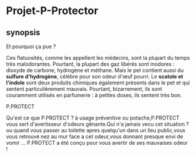 # Projet-P-Protector

## synopsis

Et pourquoi ça pue ?

Ces flatuosités, comme les appellent les médecins, sont la plupart du temps très malodorantes. Pourtant, la plupart des gaz libérés sont inodores : dioxyde de carbone, hydrogène et méthane. Mais le pet contient aussi du __sulfure d'hydrogène__, célèbre pour son odeur d'œuf pourri. Le __scatole et l'indole__ sont deux produits chimiques également présents dans le pet et qui sentent particulièrement mauvais. Pourtant, bizarrement, ils sont couramment utilisés en parfumerie : à petites doses, ils sentent très bon. 

P.PROTECT

Qu'est ce que P.PROTECT ? à usage préventive ou potache,P.PROTECT vous sert d'avertisseur d'odeurs gênante.Qui n'a jamais vecu cet situation ? ou quand vous passer au toilette apres quelqu'un dans un lieu public,vous vous retrouvé nez au mur face a cet odeur,vous donnant presque envi de vomir ... P.PROTECT a été conçu pour vous avertir de ses mauvaises odeur ! 
